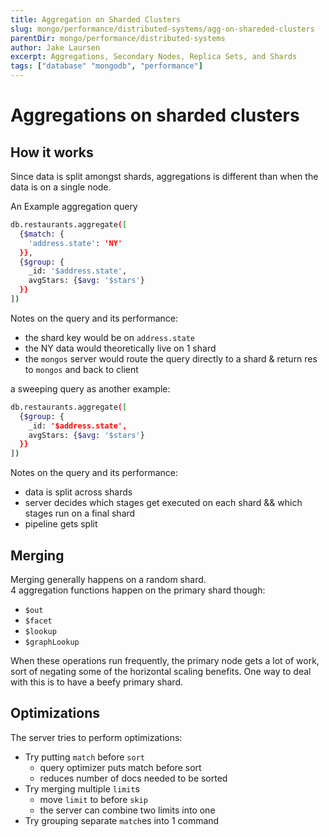 ```yaml
---
title: Aggregation on Sharded Clusters
slug: mongo/performance/distributed-systems/agg-on-shareded-clusters
parentDir: mongo/performance/distributed-systems
author: Jake Laursen
excerpt: Aggregations, Secondary Nodes, Replica Sets, and Shards
tags: ["database" "mongodb", "performance"]
---
```


# Aggregations on sharded clusters

## How it works

Since data is split amongst shards, aggregations is different than when the data is on a single node.

An Example aggregation query

```bash
db.restaurants.aggregate([
  {$match: {
    'address.state': 'NY'
  }},
  {$group: {
    _id: '$address.state',
    avgStars: {$avg: '$stars'}
  }}
])
```

Notes on the query and its performance:

- the shard key would be on `address.state`
- the NY data would theoretically live on 1 shard
- the `mongos` server would route the query directly to a shard & return res to `mongos` and back to client

a sweeping query as another example:

```bash
db.restaurants.aggregate([
  {$group: {
    _id: '$address.state',
    avgStars: {$avg: '$stars'}
  }}
])
```

Notes on the query and its performance:

- data is split across shards
- server decides which stages get executed on each shard && which stages run on a final shard
- pipeline gets split

## Merging

Merging generally happens on a random shard.  
4 aggregation functions happen on the primary shard though:

- `$out`
- `$facet`
- `$lookup`
- `$graphLookup`

When these operations run frequently, the primary node gets a lot of work, sort of negating some of the horizontal scaling benefits. One way to deal with this is to have a beefy primary shard.

## Optimizations

The server tries to perform optimizations:

- Try putting `match` before `sort`
  - query optimizer puts match before sort
  - reduces number of docs needed to be sorted
- Try merging multiple `limit`s
  - move `limit` to before `skip`
  - the server can combine two limits into one
- Try grouping separate `match`es into 1 command
